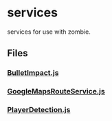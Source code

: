 # services
services for use with zombie.


<!-- start generated readme -->

## Files  

### [BulletImpact.js](BulletImpact.js.md)  


### [GoogleMapsRouteService.js](GoogleMapsRouteService.js.md)  


### [PlayerDetection.js](PlayerDetection.js.md)  


<!-- end generated readme -->